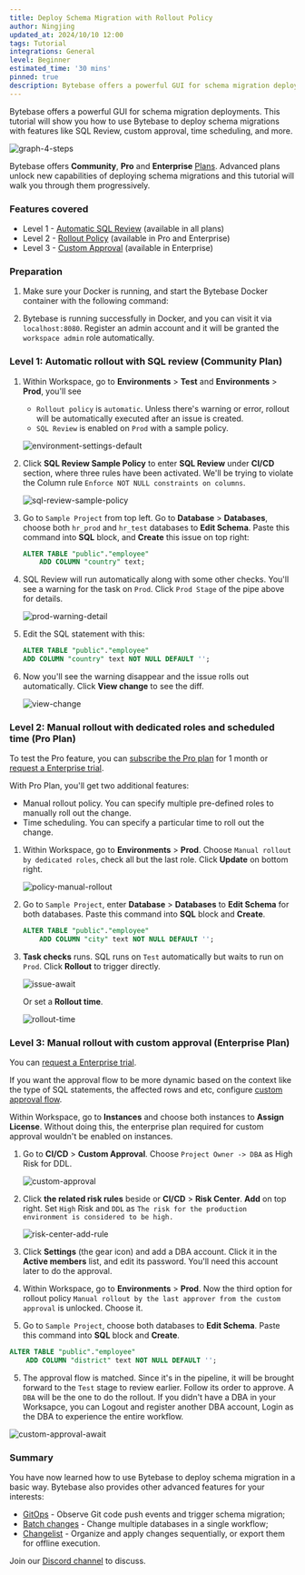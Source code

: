 ```yaml
---
title: Deploy Schema Migration with Rollout Policy
author: Ningjing
updated_at: 2024/10/10 12:00
tags: Tutorial
integrations: General
level: Beginner
estimated_time: '30 mins'
pinned: true
description: Bytebase offers a powerful GUI for schema migration deployments. This tutorial will show you how to use Bytebase to deploy schema migrations with features like SQL Review, custom approval, time scheduling, and more.
---
```


Bytebase offers a powerful GUI for schema migration deployments. This tutorial will show you how to use Bytebase to deploy schema migrations with features like SQL Review, custom approval, time scheduling, and more.

![graph-4-steps](/content/docs/tutorials/deploy-schema-migration/graph-4-steps.webp)

Bytebase offers **Community**, **Pro** and **Enterprise** [Plans](/pricing). Advanced plans
unlock new capabilities of deploying schema migrations and this tutorial will walk you through them progressively.

### Features covered

- Level 1 - [Automatic SQL Review](/docs/sql-review/overview/) (available in all plans)
- Level 2 - [Rollout Policy](/docs/administration/environment-policy/rollout-policy/) (available in Pro and Enterprise)
- Level 3 - [Custom Approval](/docs/administration/custom-approval/) (available in Enterprise)

### Preparation

1. Make sure your Docker is running, and start the Bytebase Docker container with the following command:

   <IncludeBlock url="/docs/get-started/install/terminal-docker-run-volume"></IncludeBlock>

1. Bytebase is running successfully in Docker, and you can visit it via `localhost:8080`. Register an admin account and it will be granted the `workspace admin` role automatically.

### Level 1: Automatic rollout with SQL review (Community Plan)

1. Within Workspace, go to **Environments** > **Test** and **Environments** > **Prod**, you'll see

   - `Rollout policy` is `automatic`. Unless there's warning or error, rollout will be automatically executed after an issue is created.
   - `SQL Review` is enabled on `Prod` with a sample policy.

   ![environment-settings-default](/content/docs/tutorials/deploy-schema-migration/environment-settings-default.webp)

1. Click **SQL Review Sample Policy** to enter **SQL Review** under **CI/CD** section, where three rules have been activated. We'll be trying to violate the Column rule `Enforce NOT NULL constraints on columns`.

   ![sql-review-sample-policy](/content/docs/tutorials/deploy-schema-migration/sql-review-sample-policy.webp)

1. Go to `Sample Project` from top left. Go to **Database** > **Databases**, choose both `hr_prod` and `hr_test` databases to **Edit Schema**. Paste this command into **SQL** block, and **Create** this issue on top right:

   ```sql
   ALTER TABLE "public"."employee"
       ADD COLUMN "country" text;
   ```

1. SQL Review will run automatically along with some other checks. You'll see a warning for the task on `Prod`. Click `Prod Stage` of the pipe above for details.

   ![prod-warning-detail](/content/docs/tutorials/deploy-schema-migration/prod-warning-detail.webp)

1. Edit the SQL statement with this:

   ```sql
   ALTER TABLE "public"."employee"
   ADD COLUMN "country" text NOT NULL DEFAULT '';
   ```

1. Now you'll see the warning disappear and the issue rolls out automatically. Click **View change** to see the diff.

   ![view-change](/content/docs/tutorials/deploy-schema-migration/view-change.webp)

### Level 2: Manual rollout with dedicated roles and scheduled time (Pro Plan)

<HintBlock type="info">

To test the Pro feature, you can [subscribe the Pro plan](/pricing/) for 1 month or [request a Enterprise trial](/contact-us/).

</HintBlock>

With Pro Plan, you'll get two additional features:

- Manual rollout policy. You can specify multiple pre-defined roles to manually roll out the change.
- Time scheduling. You can specify a particular time to roll out the change.

1. Within Workspace, go to **Environments** > **Prod**. Choose `Manual rollout by dedicated roles`, check all but the last role. Click **Update** on bottom right.

   ![policy-manual-rollout](/content/docs/tutorials/deploy-schema-migration/policy-manual-rollout.webp)

1. Go to `Sample Project`, enter **Database** > **Databases** to **Edit Schema** for both databases. Paste this command into **SQL** block and **Create**.

   ```sql
   ALTER TABLE "public"."employee"
       ADD COLUMN "city" text NOT NULL DEFAULT '';
   ```

1. **Task checks** runs. SQL runs on `Test` automatically but waits to run on `Prod`. Click **Rollout** to trigger directly.

   ![issue-await](/content/docs/tutorials/deploy-schema-migration/issue-await.webp)

   Or set a **Rollout time**.

   ![rollout-time](/content/docs/tutorials/deploy-schema-migration/rollout-time.webp)

### Level 3: Manual rollout with custom approval (Enterprise Plan)

<HintBlock type="info">

You can [request a Enterprise trial](/contact-us/).

</HintBlock>

If you want the approval flow to be more dynamic based on the context like the type of SQL statements, the affected rows and etc, configure [custom approval flow](/docs/administration/custom-approval/).

Within Workspace, go to **Instances** and choose both instances to **Assign License**. Without doing this, the enterprise plan required for custom approval wouldn't be enabled on instances.

1. Go to **CI/CD** > **Custom Approval**. Choose `Project Owner -> DBA` as High Risk for DDL.

   ![custom-approval](/content/docs/tutorials/deploy-schema-migration/custom-approval.webp)

2. Click **the related risk rules** beside or **CI/CD** > **Risk Center**. **Add** on top right. Set `High` Risk and `DDL` as `The risk for the production environment is considered to be high.`

   ![risk-center-add-rule](/content/docs/tutorials/deploy-schema-migration/risk-center-add-rule.webp)

3. Click **Settings** (the gear icon) and add a DBA account. Click it in the **Active members** list, and edit its password. You'll need this account later to do the approval.

4. Within Workspace, go to **Environments** > **Prod**. Now the third option for rollout policy `Manual rollout by the last approver from the custom approval` is unlocked. Choose it.

5. Go to `Sample Project`, choose both databases to **Edit Schema**. Paste this command into **SQL** block and **Create**.

```sql
ALTER TABLE "public"."employee"
    ADD COLUMN "district" text NOT NULL DEFAULT '';
```

5. The approval flow is matched. Since it's in the pipeline, it will be brought forward to the `Test` stage to review earlier. Follow its order to approve. A `DBA` will be the one to do the rollout. If you didn't have a DBA in your Worksapce, you can Logout and register another DBA account, Login as the DBA to experience the entire workflow.

![custom-approval-await](/content/docs/tutorials/deploy-schema-migration/custom-approval-await.webp)

### Summary

You have now learned how to use Bytebase to deploy schema migration in a basic way. Bytebase also provides other advanced features for your interests:

- [GitOps](/docs/vcs-integration/overview/) - Observe Git code push events and trigger schema migration;
- [Batch changes](/docs/change-database/batch-change/) - Change multiple databases in a single workflow;
- [Changelist](/docs/changelist/) - Organize and apply changes sequentially, or export them for offline execution.

Join our [Discord channel](https://discord.com/invite/huyw7gRsyA) to discuss.
